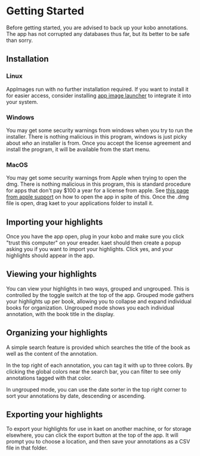 # Getting Started

Before getting started, you are advised to back up your kobo annotations. The app has not corrupted any databases thus far, but its better to be safe than sorry.

## Installation

### Linux

AppImages run with no further installation required. If you want to install it for easier access, consider installing [app image launcher](https://github.com/TheAssassin/AppImageLauncher) to integrate it into your system.

### Windows

You may get some security warnings from windows when you try to run the installer. There is nothing malicious in this program, windows is just picky about _who_ an installer is from. Once you accept the license agreement and install the program, it will be available from the start menu.

### MacOS

You may get some security warnings from Apple when trying to open the dmg. There is nothing malicious in this program, this is standard procedure for apps that don't pay $100 a year for a license from apple. See [this page from apple support](https://support.apple.com/guide/mac-help/open-a-mac-app-from-an-unidentified-developer-mh40616/mac) on how to open the app in spite of this. Once the .dmg file is open, drag kaet to your applications folder to install it.

## Importing your highlights

Once you have the app open, plug in your kobo and make sure you click "trust this computer" on your ereader. kaet should then create a popup asking you if you want to import your highlights. Click yes, and your highlights should appear in the app.

## Viewing your highlights

You can view your highlights in two ways, grouped and ungrouped. This is controlled by the toggle switch at the top of the app. Grouped mode gathers your highlights up per book, allowing you to collapse and expand individual books for organization. Ungrouped mode shows you each individual annotation, with the book title in the display.

## Organizing your highlights

A simple search feature is provided which searches the title of the book as well as the content of the annotation.

In the top right of each annotation, you can tag it with up to three colors. By clicking the global colors near the search bar, you can filter to see only annotations tagged with that color.

In ungrouped mode, you can use the date sorter in the top right corner to sort your annotations by date, descending or ascending.

## Exporting your highlights

To export your highlights for use in kaet on another machine, or for storage elsewhere, you can click the export button at the top of the app. It will prompt you to choose a location, and then save your annotations as a CSV file in that folder.
